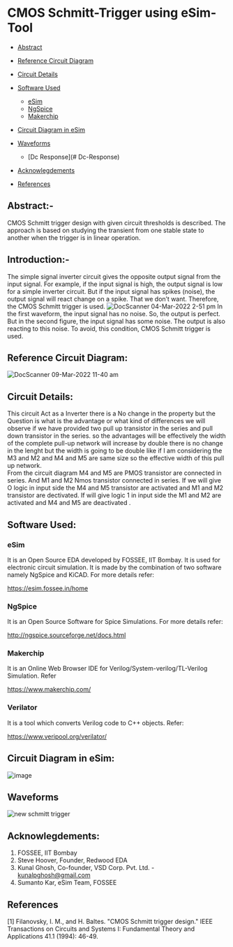 # CMOS Schmitt-Trigger using eSim-Tool

- [Abstract](#abstract)
- [Reference Circuit Diagram](#reference-circuit-diagram)
- [Circuit Details](#circuit-details)
- [Software Used](#software-used)
    * [eSim](#esim)
    * [NgSpice](#ngspice)
    * [Makerchip](#makerchip)
- [Circuit Diagram in eSim](#circuit-diagram-in-esim)
- [Waveforms](#waveforms)
     * [Dc Response](# Dc-Response)
  
   
  
- [Acknowlegdements](#acknowlegdements)
- [References](#references)
 
## Abstract:- 
CMOS Schmitt trigger design with given circuit thresholds is described. The approach is based on studying the transient from one stable state to another when the trigger is in linear operation. 
## Introduction:-
The simple signal inverter circuit gives the opposite output signal from the input signal. For example, if the input signal is high, the output signal is low for a simple inverter circuit. But if the input signal has spikes (noise), the output signal will react change on a spike. That we don’t want. Therefore, the CMOS Schmitt trigger is used.
![DocScanner 04-Mar-2022 2-51 pm](https://user-images.githubusercontent.com/98162318/157423313-57e732e1-3be8-427c-b447-0d34a469913a.jpg)
In the first waveform, the input signal has no noise. So, the output is perfect. But in the second figure, the input signal has some noise. The output is also reacting to this noise. To avoid, this condition, CMOS Schmitt trigger is used.
## Reference Circuit Diagram:

![DocScanner 09-Mar-2022 11-40 am](https://user-images.githubusercontent.com/98162318/157423423-2ed58027-6dcc-439a-b663-9139a16fc844.jpg)

## Circuit Details:

This circuit Act as a Inverter there is a No change in the property but the Question is what is the advantage or what kind of differences we will observe if we have provided two pull up transistor in the series and pull down transistor in the series. so the advantages will be effectively the width of the complete pull-up network will increase by double there is no change in the lenght but the width is going to be double like if I am considering the M3 and M2 and M4 and M5 are same size so the effective width of this pull up network.  
From the circuit diagram M4 and M5 are PMOS transistor are connected in series. And M1 and M2 Nmos transistor connected in series.
If we will give O logic in input side the M4 and M5 transistor are activated and M1 and M2 transistor are dectivated. 
If will give logic 1 in input side the M1 and M2 are activated and M4 and M5 are deactivated .

## Software Used:
### eSim
It is an Open Source EDA developed by FOSSEE, IIT Bombay. It is used for electronic circuit simulation. It is made by the combination of two software namely NgSpice and KiCAD.
For more details refer:

https://esim.fossee.in/home

### NgSpice
It is an Open Source Software for Spice Simulations. For more details refer:

http://ngspice.sourceforge.net/docs.html

### Makerchip
It is an Online Web Browser IDE for Verilog/System-verilog/TL-Verilog Simulation. Refer

https://www.makerchip.com/

### Verilator
It is a tool which converts Verilog code to C++ objects. Refer:

https://www.veripool.org/verilator/

## Circuit Diagram in eSim:

![image](https://user-images.githubusercontent.com/98162318/157478144-5b814285-6bec-4848-8497-aee9acf56db0.png)



## Waveforms

![new schmitt trigger](https://user-images.githubusercontent.com/98162318/157476101-ecad6069-1460-4147-a97d-f942b7f304f0.png)

## Acknowlegdements:
1. FOSSEE, IIT Bombay
2. Steve Hoover, Founder, Redwood EDA
3. Kunal Ghosh, Co-founder, VSD Corp. Pvt. Ltd. - kunalpghosh@gmail.com
4. Sumanto Kar, eSim Team, FOSSEE

## References
[1] Filanovsky, I. M., and H. Baltes. "CMOS Schmitt trigger design." IEEE Transactions on Circuits and Systems I: Fundamental Theory and Applications 41.1 (1994): 46-49.


